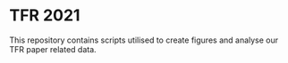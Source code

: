 # TFR 2021
This repository contains scripts utilised to create figures and analyse
our TFR paper related data.
